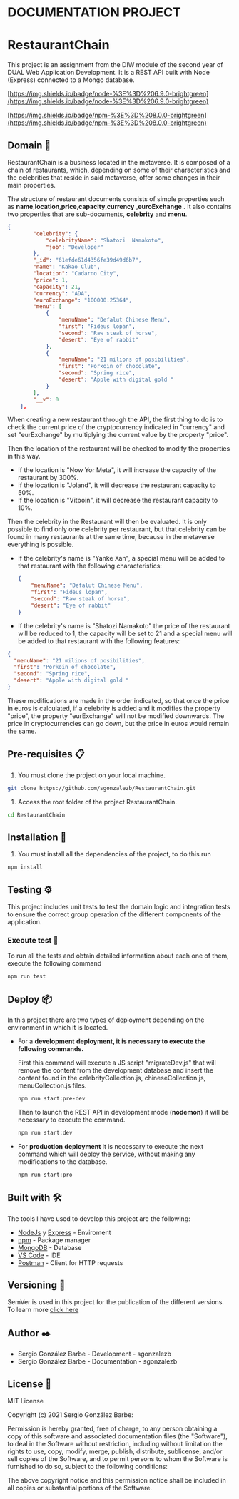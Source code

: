 # DOCUMENTATION PROJECT

# RestaurantChain

This project is an assignment from the DIW module of the second year of DUAL Web Application Development. It is a REST API built with Node (Express) connected to a Mongo database.

[https://img.shields.io/badge/node-%3E%3D%206.9.0-brightgreen](https://img.shields.io/badge/node-%3E%3D%206.9.0-brightgreen)

[https://img.shields.io/badge/npm-%3E%3D%208.0.0-brightgreen](https://img.shields.io/badge/npm-%3E%3D%208.0.0-brightgreen)

## Domain 🔭

RestaurantChain is a business located in the metaverse. It is composed of a chain of restaurants, which, depending on some of their characteristics and the celebrities that reside in said metaverse, offer some changes in their main properties.

The structure of restaurant documents consists of simple properties such as **name**,**location**,**price**,**capacity**,**currency** ,**euroExchange** . It also contains two properties that are sub-documents, **celebrity** and **menu**.

```json
{
        "celebrity": {
            "celebrityName": "Shatozi  Namakoto",
            "job": "Developer"
        },
        "_id": "61efde61d4356fe39d49d6b7",
        "name": "Kakao Club",
        "location": "Cadarno City",
        "price": 1,
        "capacity": 21,
        "currency": "ADA",
        "euroExchange": "100000.25364",
        "menu": [
            {
                "menuName": "Defalut Chinese Menu",
                "first": "Fideus lopan",
                "second": "Raw steak of horse",
                "desert": "Eye of rabbit"
            },
            {
                "menuName": "21 milions of posibilities",
                "first": "Porkoin of chocolate",
                "second": "Spring rice",
                "desert": "Apple with digital gold "
            }
        ],
        "__v": 0
    },
```

When creating a new restaurant through the API, the first thing to do is to check the current price of the cryptocurrency indicated in "currency" and set "eurExchange" by multiplying the current value by the property "price".

Then the location of the restaurant will be checked to modify the properties in this way.

- If the location is "Now Yor Meta", it will increase the capacity of the restaurant by 300%.
- If the location is "Joland", it will decrease the restaurant capacity to 50%.
- If the location is "Vitpoin", it will decrease the restaurant capacity to 10%.

Then the celebrity in the Restaurant will then be evaluated.
It is only possible to find only one celebrity per restaurant, but that celebrity can be found in many restaurants at the same time, because in the metaverse everything is possible.

- If the celebrity's name is "Yanke Xan", a special menu will be added to that restaurant with the following characteristics:
    
    ```json
    { 
    	"menuName": "Defalut Chinese Menu",
    	"first": "Fideus lopan",
    	"second": "Raw steak of horse",
    	"desert": "Eye of rabbit"
    }
    ```
    

- If the celebrity's name is "Shatozi Namakoto" the price of the restaurant will be reduced to 1, the capacity will be set to 21 and  a special menu will be added to that restaurant with the following features:

```json
{
  "menuName": "21 milions of posibilities",
  "first": "Porkoin of chocolate",
  "second": "Spring rice",
  "desert": "Apple with digital gold "
}
```

These modifications are made in the order indicated, so that once the price in euros is calculated, if a celebrity is added and it modifies the property "price", the property "eurExchange" will not be modified downwards.
The price in cryptocurrencies can go down, but the price in euros would remain the same.

## Pre-requisites 📋

1. You must clone the project on your local machine.

```bash
git clone https://github.com/sgonzalezb/RestaurantChain.git
```

1. Access the root folder of the project RestaurantChain.

```bash
cd RestaurantChain
```

## Installation 🔧

1. You must install all the dependencies of the project, to do this run

```bash
npm install
```

## Testing ⚙️

This project includes unit tests to test the domain logic and integration tests to ensure the correct group operation of the different components of the application.

### Execute test 🔩

To run all the tests and obtain detailed information about each one of them, execute the following command

```
npm run test
```

## Deploy 📦

In this project there are two types of deployment depending on the environment in which it is located. 

- For a **development** **deployment, it is necessary to execute the following commands.**
    
    First this command will execute a JS script "migrateDev.js" that will remove the content from the development database and insert the content found in the celebrityCollection.js, chineseCollection.js, menuCollection.js files.
    
    ```bash
    npm run start:pre-dev
    ```
    
    Then to launch the REST API in development mode (**nodemon**) it will be necessary to execute the command.
    
    ```bash
    npm run start:dev
    ```
    
- For **production** **deployment** it is necessary to execute the next command which will deploy the service, without making any modifications to the database.
    
    ```bash
    npm run start:pro
    ```
    

## Built with 🛠️

The tools I have used to develop this project are the following:

- [NodeJs](https://nodejs.org/es/) y [Express](https://expressjs.com/es/) - Enviroment
- [npm](https://www.npmjs.com/) -  Package manager
- [MongoDB](https://www.mongodb.com/) - Database
- [VS Code](https://code.visualstudio.com/) - IDE
- [Postman](https://www.postman.com/) - Client for HTTP requests

## Versioning 📌

SemVer is used in this project for the publication of the different versions. To learn more [click here](https://semver.org/lang/es/)

## Author ✒️

- Sergio González Barbe - Development - sgonzalezb
- Sergio González Barbe - Documentation - sgonzalezb

## License 📄

MIT License

Copyright (c) 2021 Sergio González Barbe:

Permission is hereby granted, free of charge, to any person obtaining a copy of this software and associated documentation files (the "Software"), to deal in the Software without restriction, including without limitation the rights to use, copy, modify, merge, publish, distribute, sublicense, and/or sell copies of the Software, and to permit persons to whom the Software is furnished to do so, subject to the following conditions:

The above copyright notice and this permission notice shall be included in all copies or substantial portions of the Software.
